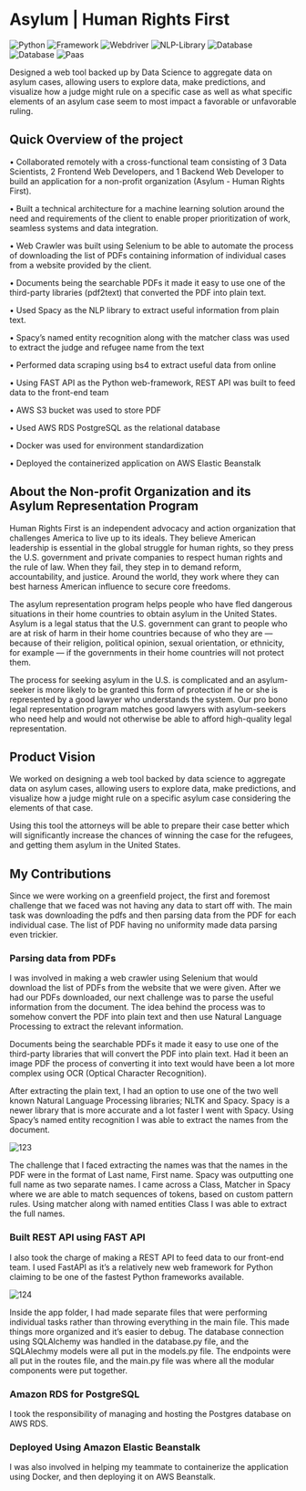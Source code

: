 # Asylum | Human Rights First

![Python](https://img.shields.io/badge/Python-3.8-blueviolet)
![Framework](https://img.shields.io/badge/Framework-FastAPI-red)
![Webdriver](https://img.shields.io/badge/Webdriver-Selenium-green)
![NLP-Library](https://img.shields.io/badge/NLP_Library-Spacy-cyan)
![Database](https://img.shields.io/badge/Database-AWS_S3-peach)
![Database](https://img.shields.io/badge/Database-AWS_RDS_PostgreSQL-yellow)
![Paas](https://img.shields.io/badge/Paas-AWS_Elastic_Beanstalk-orange)

Designed a web tool backed up by Data Science to aggregate data on asylum cases, allowing users to explore data, make predictions, and visualize how a judge might rule on a specific case as well as what specific elements of an asylum case seem to most impact a favorable or unfavorable ruling. 

## Quick Overview of the project 

•	Collaborated remotely with a cross-functional team consisting of 3 Data Scientists, 2 Frontend Web Developers, and 1 Backend Web Developer to build an application for a non-profit organization (Asylum - Human Rights First).

•	Built a technical architecture for a machine learning solution around the need and requirements of the client to enable proper prioritization of work, seamless systems and data integration. 

•	Web Crawler was built using Selenium to be able to automate the process of downloading the list of PDFs containing information of individual cases from a website provided by the client.

•	Documents being the searchable PDFs it made it easy to use one of the third-party libraries (pdf2text) that converted the PDF into plain text.

•	Used Spacy as the NLP library to extract useful information from plain text. 

•	Spacy’s named entity recognition along with the matcher class was used to extract the judge and refugee name from the text

•	Performed data scraping using bs4 to extract useful data from online

•	Using FAST API as the Python web-framework, REST API was built to feed data to the front-end team 

•	AWS S3 bucket was used to store PDF

•	Used AWS RDS PostgreSQL as the relational database 

•	Docker was used for environment standardization

•	Deployed the containerized application on AWS Elastic Beanstalk 


## About the Non-profit Organization and its Asylum Representation Program

Human Rights First is an independent advocacy and action organization that challenges America to live up to its ideals. They believe American leadership is essential in the global struggle for human rights, so they press the U.S. government and private companies to respect human rights and the rule of law. When they fail, they step in to demand reform, accountability, and justice. Around the world, they work where they can best harness American influence to secure core freedoms.

The asylum representation program helps people who have fled dangerous situations in their home countries to obtain asylum in the United States. Asylum is a legal status that the U.S. government can grant to people who are at risk of harm in their home countries because of who they are — because of their religion, political opinion, sexual orientation, or ethnicity, for example — if the governments in their home countries will not protect them.

The process for seeking asylum in the U.S. is complicated and an asylum-seeker is more likely to be granted this form of protection if he or she is represented by a good lawyer who understands the system. Our pro bono legal representation program matches good lawyers with asylum-seekers who need help and would not otherwise be able to afford high-quality legal representation.

## Product Vision

We worked on designing a web tool backed by data science to aggregate data on asylum cases, allowing users to explore data, make predictions, and visualize how a judge might rule on a specific asylum case considering the elements of that case.

Using this tool the attorneys will be able to prepare their case better which will significantly increase the chances of winning the case for the refugees, and getting them asylum in the United States.

## My Contributions

Since we were working on a greenfield project, the first and foremost challenge that we faced was not having any data to start off with. The main task was downloading the pdfs and then parsing data from the PDF for each individual case. The list of PDF having no uniformity made data parsing even trickier.

### Parsing data from PDFs

I was involved in making a web crawler using Selenium that would download the list of PDFs from the website that we were given. After we had our PDFs downloaded, our next challenge was to parse the useful information from the document. The idea behind the process was to somehow convert the PDF into plain text and then use Natural Language Processing to extract the relevant information.

Documents being the searchable PDFs it made it easy to use one of the third-party libraries that will convert the PDF into plain text. Had it been an image PDF the process of converting it into text would have been a lot more complex using OCR (Optical Character Recognition).

After extracting the plain text, I had an option to use one of the two well known Natural Language Processing libraries; NLTK and Spacy. Spacy is a newer library that is more accurate and a lot faster I went with Spacy. Using Spacy’s named entity recognition I was able to extract the names from the document.

![123](https://user-images.githubusercontent.com/67918990/104557048-938db280-560e-11eb-9499-858a8439fb53.png)

The challenge that I faced extracting the names was that the names in the PDF were in the format of Last name, First name. Spacy was outputting one full name as two separate names. I came across a Class, Matcher in Spacy where we are able to match sequences of tokens, based on custom pattern rules. Using matcher along with named entities Class I was able to extract the full names.

### Built REST API using FAST API

I also took the charge of making a REST API to feed data to our front-end team. I used FastAPI as it’s a relatively new web framework for Python claiming to be one of the fastest Python frameworks available.

![124](https://user-images.githubusercontent.com/67918990/104557055-95f00c80-560e-11eb-9858-63e3c4025f29.png)

Inside the app folder, I had made separate files that were performing individual tasks rather than throwing everything in the main file. This made things more organized and it’s easier to debug. The database connection using SQLAlchemy was handled in the database.py file, and the SQLAlechmy models were all put in the models.py file. The endpoints were all put in the routes file, and the main.py file was where all the modular components were put together.

### Amazon RDS for PostgreSQL

I took the responsibility of managing and hosting the Postgres database on AWS RDS.

### Deployed Using Amazon Elastic Beanstalk

I was also involved in helping my teammate to containerize the application using Docker, and then deploying it on AWS Beanstalk.
